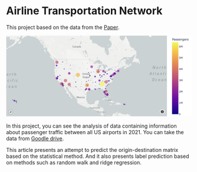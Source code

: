 # Airline Transportation Network

This project based on the data from the [Paper](https://towardsdatascience.com/graphs-101-airline-transportation-network-5548739fd22e). 

![plot](./map_pic/3.png)

In this project, you can see the analysis of data containing information about passenger traffic between all US airports in 2021. 
You can take the data from [Goodle drive](https://drive.google.com/drive/folders/1O9TDa2NXHBo3PBORLqwFbQyYjpNcn4tp?usp=sharing).

This article presents an attempt to predict the origin-destination matrix based on the statistical method.
And it also presents label prediction based on methods such as random walk and ridge regression.

